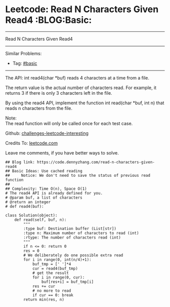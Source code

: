# Leetcode: Read N Characters Given Read4     :BLOG:Basic:


---

Read N Characters Given Read4  

---

Similar Problems:  
-   Tag: [#basic](https://code.dennyzhang.com/tag/basic)

---

The API: int read4(char \*buf) reads 4 characters at a time from a file.  

The return value is the actual number of characters read. For example, it returns 3 if there is only 3 characters left in the file.  

By using the read4 API, implement the function int read(char \*buf, int n) that reads n characters from the file.  

Note:  
The read function will only be called once for each test case.  

Github: [challenges-leetcode-interesting](https://github.com/DennyZhang/challenges-leetcode-interesting/tree/master/read-n-characters-given-read4)  

Credits To: [leetcode.com](https://leetcode.com/problems/read-n-characters-given-read4/description/)  

Leave me comments, if you have better ways to solve.  

    ## Blog link: https://code.dennyzhang.com/read-n-characters-given-read4
    ## Basic Ideas: Use cached reading
    ##     Notice: We don't need to save the status of previous read function
    ##
    ## Complexity: Time O(n), Space O(1)
    # The read4 API is already defined for you.
    # @param buf, a list of characters
    # @return an integer
    # def read4(buf):
    
    class Solution(object):
        def read(self, buf, n):
            """
            :type buf: Destination buffer (List[str])
            :type n: Maximum number of characters to read (int)
            :rtype: The number of characters read (int)
            """
            if n <= 0: return 0
            res = 0
            # We deliberately do one possible extra read
            for i in range(0, int(n/4)+1):
                buf_tmp = [' ']*4
                cur = read4(buf_tmp)
                # get the result
                for i in range(0, cur):
                    buf[res+i] = buf_tmp[i]
                res += cur
                # no more to read
                if cur == 0: break
            return min(res, n)